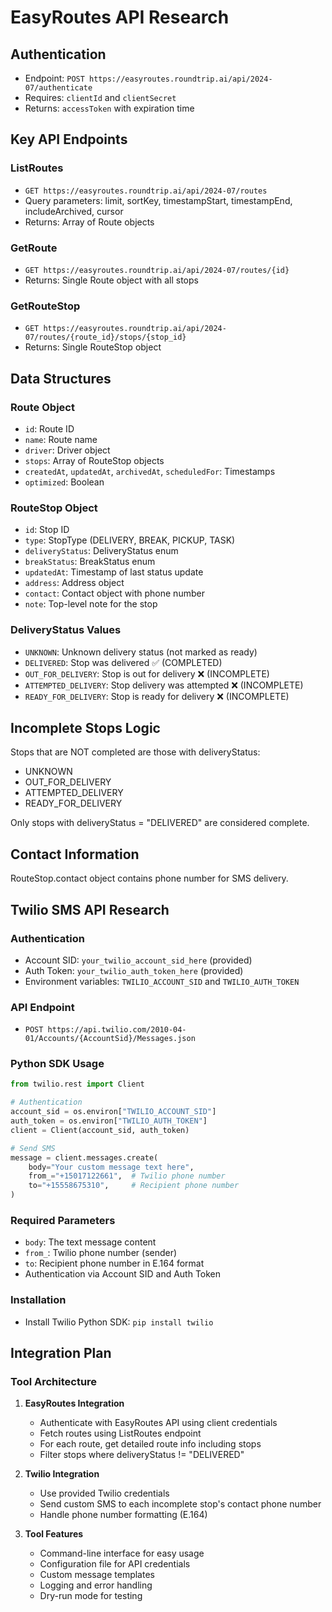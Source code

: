 # EasyRoutes API Research

## Authentication
- Endpoint: `POST https://easyroutes.roundtrip.ai/api/2024-07/authenticate`
- Requires: `clientId` and `clientSecret`
- Returns: `accessToken` with expiration time

## Key API Endpoints

### ListRoutes
- `GET https://easyroutes.roundtrip.ai/api/2024-07/routes`
- Query parameters: limit, sortKey, timestampStart, timestampEnd, includeArchived, cursor
- Returns: Array of Route objects

### GetRoute
- `GET https://easyroutes.roundtrip.ai/api/2024-07/routes/{id}`
- Returns: Single Route object with all stops

### GetRouteStop
- `GET https://easyroutes.roundtrip.ai/api/2024-07/routes/{route_id}/stops/{stop_id}`
- Returns: Single RouteStop object

## Data Structures

### Route Object
- `id`: Route ID
- `name`: Route name
- `driver`: Driver object
- `stops`: Array of RouteStop objects
- `createdAt`, `updatedAt`, `archivedAt`, `scheduledFor`: Timestamps
- `optimized`: Boolean

### RouteStop Object
- `id`: Stop ID
- `type`: StopType (DELIVERY, BREAK, PICKUP, TASK)
- `deliveryStatus`: DeliveryStatus enum
- `breakStatus`: BreakStatus enum
- `updatedAt`: Timestamp of last status update
- `address`: Address object
- `contact`: Contact object with phone number
- `note`: Top-level note for the stop

### DeliveryStatus Values
- `UNKNOWN`: Unknown delivery status (not marked as ready)
- `DELIVERED`: Stop was delivered ✅ (COMPLETED)
- `OUT_FOR_DELIVERY`: Stop is out for delivery ❌ (INCOMPLETE)
- `ATTEMPTED_DELIVERY`: Stop delivery was attempted ❌ (INCOMPLETE)
- `READY_FOR_DELIVERY`: Stop is ready for delivery ❌ (INCOMPLETE)

## Incomplete Stops Logic
Stops that are NOT completed are those with deliveryStatus:
- UNKNOWN
- OUT_FOR_DELIVERY
- ATTEMPTED_DELIVERY
- READY_FOR_DELIVERY

Only stops with deliveryStatus = "DELIVERED" are considered complete.

## Contact Information
RouteStop.contact object contains phone number for SMS delivery.



## Twilio SMS API Research

### Authentication
- Account SID: `your_twilio_account_sid_here` (provided)
- Auth Token: `your_twilio_auth_token_here` (provided)
- Environment variables: `TWILIO_ACCOUNT_SID` and `TWILIO_AUTH_TOKEN`

### API Endpoint
- `POST https://api.twilio.com/2010-04-01/Accounts/{AccountSid}/Messages.json`

### Python SDK Usage
```python
from twilio.rest import Client

# Authentication
account_sid = os.environ["TWILIO_ACCOUNT_SID"]
auth_token = os.environ["TWILIO_AUTH_TOKEN"]
client = Client(account_sid, auth_token)

# Send SMS
message = client.messages.create(
    body="Your custom message text here",
    from_="+15017122661",  # Twilio phone number
    to="+15558675310",     # Recipient phone number
)
```

### Required Parameters
- `body`: The text message content
- `from_`: Twilio phone number (sender)
- `to`: Recipient phone number in E.164 format
- Authentication via Account SID and Auth Token

### Installation
- Install Twilio Python SDK: `pip install twilio`

## Integration Plan

### Tool Architecture
1. **EasyRoutes Integration**
   - Authenticate with EasyRoutes API using client credentials
   - Fetch routes using ListRoutes endpoint
   - For each route, get detailed route info including stops
   - Filter stops where deliveryStatus != "DELIVERED"

2. **Twilio Integration**
   - Use provided Twilio credentials
   - Send custom SMS to each incomplete stop's contact phone number
   - Handle phone number formatting (E.164)

3. **Tool Features**
   - Command-line interface for easy usage
   - Configuration file for API credentials
   - Custom message templates
   - Logging and error handling
   - Dry-run mode for testing

